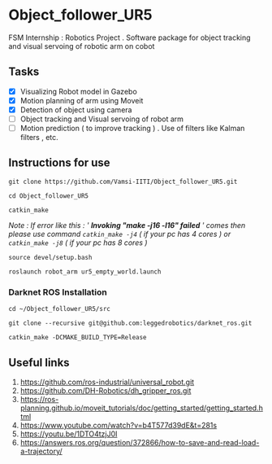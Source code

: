 # Object_follower_UR5
FSM Internship : Robotics Project . Software package for object tracking and visual servoing of robotic arm on cobot

## Tasks
- [X] Visualizing Robot model in Gazebo
- [X] Motion planning of arm using Moveit
- [X] Detection of object using camera
- [ ] Object tracking and Visual servoing of robot arm
- [ ] Motion prediction ( to improve tracking ) . Use of filters like Kalman filters , etc.

## Instructions for use
```
git clone https://github.com/Vamsi-IITI/Object_follower_UR5.git
```
```
cd Object_follower_UR5
```
```
catkin_make
```
*Note : If error like this : ' **Invoking "make -j16 -l16" failed** ' comes then please use command ```catkin_make -j4``` ( if your pc has 4 cores ) or ```catkin_make -j8``` ( if your pc has 8 cores )*
```
source devel/setup.bash
```
```
roslaunch robot_arm ur5_empty_world.launch
```
### Darknet ROS Installation
```
cd ~/Object_follower_UR5/src
```
```
git clone --recursive git@github.com:leggedrobotics/darknet_ros.git
```
```
catkin_make -DCMAKE_BUILD_TYPE=Release
```
## Useful links
1. https://github.com/ros-industrial/universal_robot.git
2. https://github.com/DH-Robotics/dh_gripper_ros.git
3. https://ros-planning.github.io/moveit_tutorials/doc/getting_started/getting_started.html
4. https://www.youtube.com/watch?v=b4T577d39dE&t=281s
5. https://youtu.be/1DTO4tzjJ0I
6. https://answers.ros.org/question/372866/how-to-save-and-read-load-a-trajectory/
